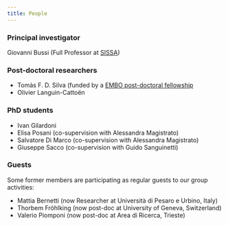 ```yaml
---
title: People
---
```


### Principal investigator

Giovanni Bussi (Full Professor at [SISSA](https://www.sissa.it/))

### Post-doctoral researchers

- Tomàs F. D. Silva (funded by a [EMBO post-doctoral fellowship](https://www.embo.org/funding/fellowships-grants-and-career-support/postdoctoral-fellowships/)
- Olivier Languin-Cattoën

### PhD students

- Ivan Gilardoni
- Elisa Posani (co-supervision with Alessandra Magistrato)
- Salvatore Di Marco (co-supervision with Alessandra Magistrato)
- Giuseppe Sacco (co-supervision with Guido Sanguinetti)

### Guests

Some former members are participating as regular guests to our group activities:
- Mattia Bernetti (now Researcher at Università di Pesaro e Urbino, Italy)
- Thorbem Fröhlking (now post-doc at University of Geneva, Switzerland)
- Valerio Piomponi (now post-doc at Area di Ricerca, Trieste)

